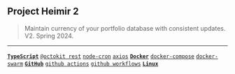 ## Project Heimir 2
> Maintain currency of your portfolio database with consistent updates. V2. Spring 2024.

---

[**`TypeScript`**](https://github.com/lxRbckl/lxRbckl/blob/main/TypeScript/README.md)
[`@octokit rest`](https://github.com/lxRbckl/lxRbckl/blob/main/TypeScript/@octokit-rest.md)
[`node-cron`](https://github.com/lxRbckl/lxRbckl/blob/main/TypeScript/node-cron.md)
[`axios`](https://github.com/lxRbckl/lxRbckl/blob/main/TypeScript/axios.md)
[**`Docker`**](https://github.com/lxRbckl/lxRbckl/blob/main/Docker/README.md)
[`docker-compose`](https://github.com/lxRbckl/lxRbckl/blob/main/Docker/docker-compose.md)
[`docker-swarm`](https://github.com/lxRbckl/lxRbckl/blob/main/Docker/docker-swarm.md)
[**`GitHub`**](https://github.com/lxRbckl/lxRbckl/blob/main/GitHub/README.md)
[`github actions`](https://github.com/lxRbckl/lxRbckl/blob/main/GitHub/github-actions.md)
[`github workflows`](https://github.com/lxRbckl/lxRbckl/blob/main/GitHub/github-workflows.md)
[**`Linux`**](https://github.com/lxRbckl/lxRbckl/blob/main/Linux/README.md)

#
